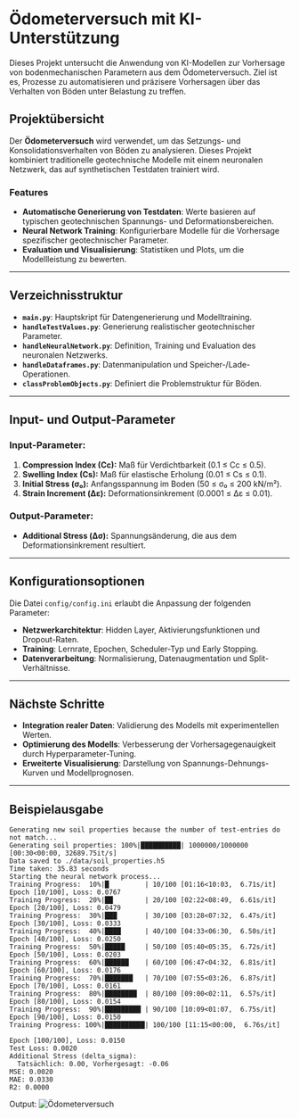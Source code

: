 # Ödometerversuch mit KI-Unterstützung

Dieses Projekt untersucht die Anwendung von KI-Modellen zur Vorhersage von bodenmechanischen Parametern aus dem Ödometerversuch. Ziel ist es, Prozesse zu automatisieren und präzisere Vorhersagen über das Verhalten von Böden unter Belastung zu treffen.

## Projektübersicht

Der **Ödometerversuch** wird verwendet, um das Setzungs- und Konsolidationsverhalten von Böden zu analysieren. Dieses Projekt kombiniert traditionelle geotechnische Modelle mit einem neuronalen Netzwerk, das auf synthetischen Testdaten trainiert wird.

### Features
- **Automatische Generierung von Testdaten**: Werte basieren auf typischen geotechnischen Spannungs- und Deformationsbereichen.
- **Neural Network Training**: Konfigurierbare Modelle für die Vorhersage spezifischer geotechnischer Parameter.
- **Evaluation und Visualisierung**: Statistiken und Plots, um die Modellleistung zu bewerten.

---

## Verzeichnisstruktur

- **`main.py`**: Hauptskript für Datengenerierung und Modelltraining.
- **`handleTestValues.py`**: Generierung realistischer geotechnischer Parameter.
- **`handleNeuralNetwork.py`**: Definition, Training und Evaluation des neuronalen Netzwerks.
- **`handleDataframes.py`**: Datenmanipulation und Speicher-/Lade-Operationen.
- **`classProblemObjects.py`**: Definiert die Problemstruktur für Böden.

---

## Input- und Output-Parameter

### Input-Parameter:
1. **Compression Index (Cc):** Maß für Verdichtbarkeit (0.1 ≤ Cc ≤ 0.5).
2. **Swelling Index (Cs):** Maß für elastische Erholung (0.01 ≤ Cs ≤ 0.1).
3. **Initial Stress (σ₀):** Anfangsspannung im Boden (50 ≤ σ₀ ≤ 200 kN/m²).
4. **Strain Increment (Δε):** Deformationsinkrement (0.0001 ≤ Δε ≤ 0.01).

### Output-Parameter:
- **Additional Stress (Δσ):** Spannungsänderung, die aus dem Deformationsinkrement resultiert.

---

## Konfigurationsoptionen

Die Datei `config/config.ini` erlaubt die Anpassung der folgenden Parameter:
- **Netzwerkarchitektur**: Hidden Layer, Aktivierungsfunktionen und Dropout-Raten.
- **Training**: Lernrate, Epochen, Scheduler-Typ und Early Stopping.
- **Datenverarbeitung**: Normalisierung, Datenaugmentation und Split-Verhältnisse.

---

## Nächste Schritte
- **Integration realer Daten**: Validierung des Modells mit experimentellen Werten.
- **Optimierung des Modells**: Verbesserung der Vorhersagegenauigkeit durch Hyperparameter-Tuning.
- **Erweiterte Visualisierung**: Darstellung von Spannungs-Dehnungs-Kurven und Modellprognosen.

---

## Beispielausgabe

```plaintext
Generating new soil properties because the number of test-entries do not match...
Generating soil properties: 100%|██████████| 1000000/1000000 [00:30<00:00, 32689.75it/s]
Data saved to ./data/soil_properties.h5
Time taken: 35.83 seconds
Starting the neural network process...
Training Progress:  10%|█         | 10/100 [01:16<10:03,  6.71s/it]
Epoch [10/100], Loss: 0.0767
Training Progress:  20%|██        | 20/100 [02:22<08:49,  6.61s/it]
Epoch [20/100], Loss: 0.0479
Training Progress:  30%|███       | 30/100 [03:28<07:32,  6.47s/it]
Epoch [30/100], Loss: 0.0333
Training Progress:  40%|████      | 40/100 [04:33<06:30,  6.50s/it]
Epoch [40/100], Loss: 0.0250
Training Progress:  50%|█████     | 50/100 [05:40<05:35,  6.72s/it]
Epoch [50/100], Loss: 0.0203
Training Progress:  60%|██████    | 60/100 [06:47<04:32,  6.81s/it]
Epoch [60/100], Loss: 0.0176
Training Progress:  70%|███████   | 70/100 [07:55<03:26,  6.87s/it]
Epoch [70/100], Loss: 0.0161
Training Progress:  80%|████████  | 80/100 [09:00<02:11,  6.57s/it]
Epoch [80/100], Loss: 0.0154
Training Progress:  90%|█████████ | 90/100 [10:09<01:07,  6.75s/it]
Epoch [90/100], Loss: 0.0150
Training Progress: 100%|██████████| 100/100 [11:15<00:00,  6.76s/it]

Epoch [100/100], Loss: 0.0150
Test Loss: 0.0020
Additional Stress (delta_sigma):
  Tatsächlich: 0.00, Vorhergesagt: -0.06
MSE: 0.0020
MAE: 0.0330
R2: 0.0000
```
Output: ![Ödometerversuch](example_output.png)